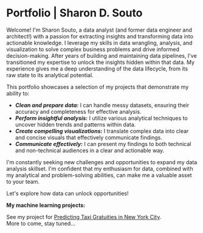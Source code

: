 # Portfolio | Sharon D. Souto
Welcome! I'm Sharon Souto, a data analyst (and former data engineer and architect!) with a passion for extracting insights and transforming data into actionable knowledge.  I leverage my skills in data wrangling, analysis, and visualization to solve complex business problems and drive informed decision-making.  After years of building and maintaining data pipelines, I've transitioned my expertise to unlock the insights hidden within that data. My experience gives me a deep understanding of the data lifecycle, from its raw state to its analytical potential.

This portfolio showcases a selection of my projects that demonstrate my ability to:

* ***Clean and prepare data:*** I can handle messy datasets, ensuring their accuracy and completeness for effective analysis.
* ***Perform insightful analysis:*** I utilize various analytical techniques to uncover hidden trends and patterns within data.
* ***Create compelling visualizations:*** I translate complex data into clear and concise visuals that effectively communicate findings.
* ***Communicate effectively:*** I can present my findings to both technical and non-technical audiences in a clear and actionable way.

I'm constantly seeking new challenges and opportunities to expand my data analysis skillset.  I'm confident that my enthusiasm for data, combined with my analytical and problem-solving abilities, can make me a valuable asset to your team.

Let's explore how data can unlock opportunities!

**My machine learning projects:**

See my project for [Predicting Taxi Gratuities in New York City](https://github.com/sdsouto/nyc-tlc-tip-prediction).\
More to come, stay tuned...
